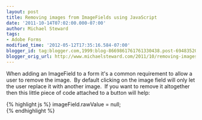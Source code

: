 ```yaml
---
layout: post
title: Removing images from ImageFields using JavaScript
date: '2011-10-14T07:02:00.000-07:00'
author: Michael Steward
tags:
- Adobe Forms
modified_time: '2012-05-12T17:35:16.584-07:00'
blogger_id: tag:blogger.com,1999:blog-8669861761761330438.post-6948352026616805710
blogger_orig_url: http://www.michaelsteward.com/2011/10/removing-images-from-imagefields-using.html
---
```


When adding an ImageField to a form it's a common requirement to allow a user to remove the image.  By default clicking on the image field will only let the user replace it with another image.  If you want to remove it altogether then this little piece of code attached to a button will help:  

{% highlight js %}
imageField.rawValue = null;  
{% endhighlight %}